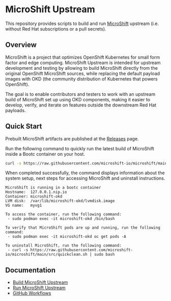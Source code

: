 # MicroShift Upstream

This repository provides scripts to build and run [MicroShift](https://github.com/openshift/microshift/)
upstream (i.e. without Red Hat subscriptions or a pull secrets).

## Overview

MicroShift is a project that optimizes OpenShift Kubernetes for small form factor
and edge computing. MicroShift Upstream is intended for upstream development and
testing by allowing to build MicroShift directly from the original OpenShift MicroShift
sources, while replacing the default payload images with OKD (the community distribution
of Kubernetes that powers OpenShift).

The goal is to enable contributors and testers to work with an upstream build of MicroShift
set up using OKD components, making it easier to develop, verify, and iterate on features
outside the downstream Red Hat payloads.

## Quick Start

Prebuilt MicroShift artifacts are published at the
[Releases](https://github.com/microshift-io/microshift/releases) page.

Run the following command to quickly run the latest build of MicroShift inside a
Bootc container on your host.

```bash
curl -s https://raw.githubusercontent.com/microshift-io/microshift/main/src/quickstart.sh | sudo bash
```

When completed successfully, the command displays information about the system
setup, next steps for accessing MicroShift and uninstall instructions.

```text
MicroShift is running in a bootc container
Hostname:  127.0.0.1.nip.io
Container: microshift-okd
LVM disk:  /var/lib/microshift-okd/lvmdisk.image
VG name:   myvg1

To access the container, run the following command:
 - sudo podman exec -it microshift-okd /bin/bash

To verify that MicroShift pods are up and running, run the following command:
 - sudo podman exec -it microshift-okd oc get pods -A

To uninstall MicroShift, run the following command:
 - curl -s https://raw.githubusercontent.com/microshift-io/microshift/main/src/quickclean.sh | sudo bash
```

## Documentation

* [Build MicroShift Upstream](./docs/build.md)
* [Run MicroShift Upstream](./docs/run.md)
* [GitHub Workflows](./docs/workflows.md)
